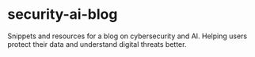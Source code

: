 # security-ai-blog
Snippets and resources for a blog on cybersecurity and AI. Helping users protect their data and understand digital threats better.
